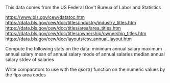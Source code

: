 This data comes from the US Federal Gov't Bureua of Labor and Statistics

https://www.bls.gov/cew/datatoc.htm
https://data.bls.gov/cew/doc/titles/industry/industry_titles.htm
https://data.bls.gov/cew/doc/titles/area/area_titles.htm
https://data.bls.gov/cew/doc/titles/ownership/ownership_titles.htm
https://data.bls.gov/cew/doc/layouts/csv_annual_layout.htm


Compute the following stats on the data:
	minimum annual salary
	maximum annual salary
	mean of annual salary
	mode of annual salaries
	median annual salary
	stdev of salaries

Write comparators to use with the qsort() function
	on the numeric values
	by the fips area codes
